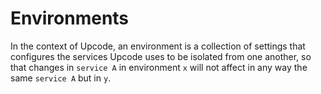 # Environments

In the context of Upcode, an environment is a collection of settings
that configures the services Upcode uses to be isolated from one another,
so that changes in `service A` in environment `x` will not affect in any way
the same `service A` but in `y`.

